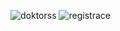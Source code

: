 ![doktorss](https://github.com/Avortepp/doktorbase/assets/140279040/45db2d3e-eb48-462e-93b4-f822fa4d240d)
![registrace](https://github.com/Avortepp/doktorbase/assets/140279040/9c194d47-4c07-4883-a40b-da6efdfb8569)
